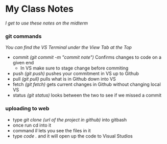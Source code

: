 # My Class Notes
*I get to use these notes on the midterm*

### git commands
*You can find the VS Terminal under the View Tab at the Top*
- commit *(git commit -m "commit note")* Confirms changes to code on a given end
    - In VS make sure to stage change before commiting
- push *(git push)* pushes your commitment in VS up to Github
- pull *(git pull)* pulls what is in Github down into VS
- fetch *(git fetch)* gets current changes in Github without changing local VS
- status *(git status)* looks between the two to see if we missed a commit

### uploading to web
- type *git clone (url of the project in github)* into gitbash
- once run cd into it
- command *ll* lets you see the files in it
- type *code .* and it will open up the code to Visual Studios
